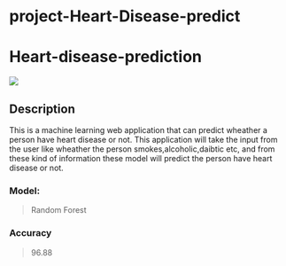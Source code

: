 # project-Heart-Disease-predict
# Heart-disease-prediction
![](images/heart.png)

## Description

This is a machine learning web application that can predict wheather a person have heart disease or not. This application will take the input from the user like wheather the person smokes,alcoholic,daibtic etc, and from these kind of information these model will predict the person have heart disease or not.

### Model:
> Random Forest

### Accuracy
> 96.88
